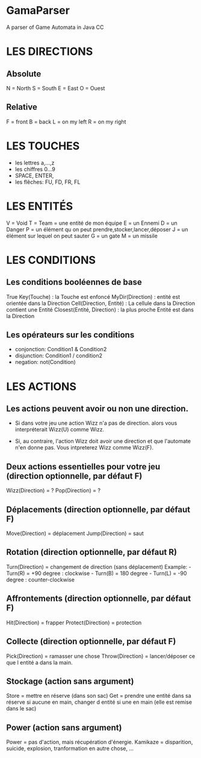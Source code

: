 # GamaParser
A parser of Game Automata in Java CC

# LES DIRECTIONS

## Absolute
N = North
S = South
E = East
O = Ouest

## Relative
F = front
B = back
L = on my left
R = on my right


# LES TOUCHES
- les lettres a,...,z
- les chiffres 0...9
- SPACE, ENTER,
- les flêches: FU, FD, FR, FL


# LES ENTITÉS

V = Void
T = Team = une entité de mon équipe
E = un Ennemi
D = un Danger
P = un élément qu on peut prendre,stocker,lancer,déposer
J = un élément sur lequel on peut sauter
G = un gate
M = un missile

# LES CONDITIONS

## Les conditions booléennes de base
  True
  Key(Touche) : la Touche est enfoncé
  MyDir(Direction) : entité est orientée dans la Direction
  Cell(Direction, Entité) : La cellule dans la Direction contient une Entité
  Closest(Entité, Direction) : la plus proche Entité est dans la Direction

## Les opérateurs sur les conditions
  - conjonction: Condition1 & Condition2
  - disjunction: Condition1 / condition2
  - negation:  not(Condition)


# LES ACTIONS

## Les actions peuvent avoir ou non une direction.

- Si dans votre jeu une action Wizz n'a pas de direction.
alors vous interpréterait Wizz(U) comme Wizz.

- Si, au contraire, l'action Wizz doit avoir une direction
et que l'automate n'en donne pas. Vous intpreterez
Wizz comme Wizz(F).

## Deux actions essentielles pour votre jeu (direction optionnelle, par défaut F)
  Wizz(Direction) = ?
  Pop(Direction)  = ?

## Déplacements (direction optionnelle, par défaut F)
  Move(Direction) = déplacement
  Jump(Direction) = saut

## Rotation (direction optionnelle, par défaut R)
  Turn(Direction) = changement de direction (sans déplacement)
  Example:
    - Turn(R) = +90 degree : clockwise
    - Turn(B) = 180 degree
    - Turn(L) = -90 degree : counter-clockwise

## Affrontements (direction optionnelle, par défaut F)
  Hit(Direction) = frapper
  Protect(Direction) = protection

## Collecte (direction optionnelle, par défaut F)
  Pick(Direction) = ramasser une chose
  Throw(Direction) = lancer/déposer ce que l entité a dans la main.

## Stockage (action sans argument)
  Store = mettre en réserve (dans son sac)
  Get   = prendre une entité dans sa réserve si aucune en main,
        changer d entité si une en main (elle est remise dans le sac)

## Power (action sans argument)
  Power = pas d'action, mais récupération d'énergie.
  Kamikaze   =  disparition, suicide, explosion, tranformation en autre chose, ...
